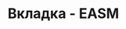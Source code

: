 ---
id: 203
title: Вкладка - EASM
displayName: EASM
order: 8
published: true
historyName: EASM
historyDescription: Детектор уязвимостей активов
category: Сервисы
categoryName: EASM
categoryDescription: Детектор уязвимостей активов
categoryOrder: 8
categoryIcon: https://img.solarspace.pro/docs/waf.svg
footerName: EASM
footerOrder: 10
---